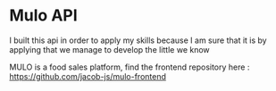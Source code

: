 # Mulo API

I built this api in order to apply my skills because I am sure that it is by applying that we manage to develop the little we know


MULO is a food sales platform, find the frontend repository here : https://github.com/jacob-js/mulo-frontend
